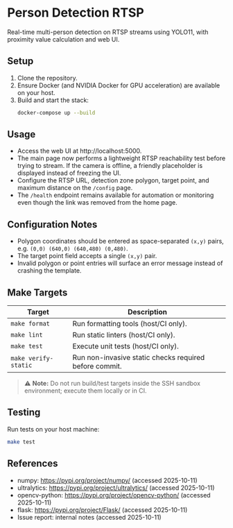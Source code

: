 # Person Detection RTSP

Real-time multi-person detection on RTSP streams using YOLO11, with proximity value calculation and web UI.

## Setup

1. Clone the repository.
2. Ensure Docker (and NVIDIA Docker for GPU acceleration) are available on your host.
3. Build and start the stack:
   ```bash
   docker-compose up --build
   ```

## Usage

- Access the web UI at http://localhost:5000.
- The main page now performs a lightweight RTSP reachability test before trying to stream. If the camera is offline, a friendly placeholder is displayed instead of freezing the UI.
- Configure the RTSP URL, detection zone polygon, target point, and maximum distance on the `/config` page.
- The `/health` endpoint remains available for automation or monitoring even though the link was removed from the home page.

## Configuration Notes

- Polygon coordinates should be entered as space-separated `(x,y)` pairs, e.g. `(0,0) (640,0) (640,480) (0,480)`.
- The target point field accepts a single `(x,y)` pair.
- Invalid polygon or point entries will surface an error message instead of crashing the template.

## Make Targets

| Target | Description |
| ------ | ----------- |
| `make format` | Run formatting tools (host/CI only). |
| `make lint` | Run static linters (host/CI only). |
| `make test` | Execute unit tests (host/CI only). |
| `make verify-static` | Run non-invasive static checks required before commit. |

> ⚠️ **Note:** Do not run build/test targets inside the SSH sandbox environment; execute them locally or in CI.

## Testing

Run tests on your host machine:

```bash
make test
```

## References

- numpy: https://pypi.org/project/numpy/ (accessed 2025-10-11)
- ultralytics: https://pypi.org/project/ultralytics/ (accessed 2025-10-11)
- opencv-python: https://pypi.org/project/opencv-python/ (accessed 2025-10-11)
- flask: https://pypi.org/project/Flask/ (accessed 2025-10-11)
- Issue report: internal notes (accessed 2025-10-11)
